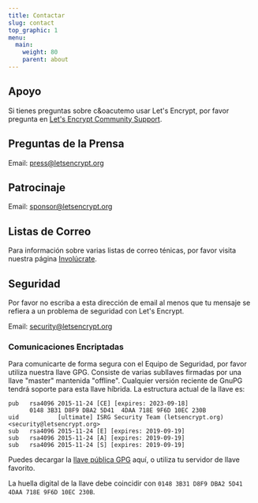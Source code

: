 ```yaml
---
title: Contactar
slug: contact
top_graphic: 1
menu:
  main:
    weight: 80
    parent: about
---
```


## Apoyo

Si tienes preguntas sobre c&oacutemo usar Let's Encrypt, por favor pregunta en [Let's Encrypt Community Support](https://community.letsencrypt.org/).

## Preguntas de la Prensa

Email: [press@letsencrypt.org](mailto:press@letsencrypt.org)

## Patrocinaje

Email: [sponsor@letsencrypt.org](mailto:sponsor@letsencrypt.org)

## Listas de Correo

Para informaci&oacute;n sobre varias listas de correo t&eacute;nicas, por favor visita nuestra p&aacute;gina [Invol&uacute;crate](/es/getinvolved/).

## Seguridad

Por favor no escriba a esta direcci&oacute;n de email al menos que tu mensaje se refiera a un problema de seguridad con Let's Encrypt.

Email: [security@letsencrypt.org](mailto:security@letsencrypt.org)

### Comunicaciones Encriptadas

Para comunicarte de forma segura con el Equipo de Seguridad, por favor utiliza nuestra llave GPG. Consiste de varias subllaves firmadas por una llave "master" mantenida "offline". Cualquier versi&oacute;n reciente de GnuPG tendr&aacute; soporte para esta llave h&iacute;brida. La estructura actual de la llave es:

```
pub   rsa4096 2015-11-24 [CE] [expires: 2023-09-18]
      0148 3B31 D8F9 DBA2 5D41  4DAA 718E 9F6D 10EC 230B
uid           [ultimate] ISRG Security Team (letsencrypt.org) <security@letsencrypt.org>
sub   rsa4096 2015-11-24 [E] [expires: 2019-09-19]
sub   rsa4096 2015-11-24 [A] [expires: 2019-09-19]
sub   rsa4096 2015-11-24 [S] [expires: 2019-09-19]
```

Puedes decargar la [llave p&uacute;blica GPG](/security_letsencrypt.org-publickey.asc) aqu&iacute;, o utiliza tu servidor de llave favorito.

La huella digital de la llave debe coincidir con `0148 3B31 D8F9 DBA2 5D41  4DAA 718E 9F6D 10EC 230B`.
